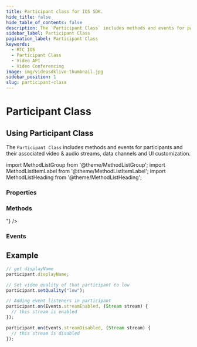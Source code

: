 ```yaml
---
title: Participant class for IOS SDK.
hide_title: false
hide_table_of_contents: false
description: The `Participant Class` includes methods and events for participants and their associated video & audio streams, data channels and UI customization.
sidebar_label: Participant Class
pagination_label: Participant Class
keywords:
  - RTC IOS
  - Participant Class
  - Video API
  - Video Conferencing
image: img/videosdklive-thumbnail.jpg
sidebar_position: 1
slug: participant-class
---
```


# Participant Class

## Using Participant Class

The `Participant Class` includes methods and events for participants and their associated video & audio streams, data channels and UI customization.

import MethodListGroup from '@theme/MethodListGroup';
import MethodListItemLabel from '@theme/MethodListItemLabel';
import MethodListHeading from '@theme/MethodListHeading';

### Properties

<MethodListGroup>
  <MethodListItemLabel name="__properties"  >
    <MethodListGroup>
      <MethodListHeading heading="Properties" />
      <MethodListItemLabel description={"id of participant"} name="id"  type={"String"}  />
      <MethodListItemLabel description={"display name of participant"} name="displayName"  type={"String"} />
    </MethodListGroup>
  </MethodListItemLabel>
</MethodListGroup>

### Methods

<MethodListGroup>
  <MethodListItemLabel name="__methods" >
    <MethodListGroup>
      <MethodListHeading heading="Methods" />
      <MethodListItemLabel description={"participant event handler"} name="on(Events event, Function handler)"  type={"Function"} />
      <MethodListItemLabel description={"Streams of participant i.e. audio stream, video stream and share stream"} name="streams"  type={"Map<String, Stream>"} />
      <MethodListItemLabel description={"Request participant to enable webcam the participant"} name="enableWebcam()"  type={"Function"} />
      <MethodListItemLabel description={"Disable webcam of the participant"} name="disableWebcam()"  type={"Function"} />
      <MethodListItemLabel description={"Request participant to enable mic the participant"} name="enableMic()"  type={"Function"} />
      <MethodListItemLabel description={"Disable mic of the participant"} name="disableMic()"  type={"Function"} />
      <MethodListItemLabel description={"Set video quality of the participant"} name="setQuality(<quality>)"  type={"Function"} option={"'low' | 'med' | 'high'"} />
      <MethodListItemLabel description={"Remove the participant from meeting session"} name="remove()"  type={"Function"} />
    </MethodListGroup>
  </MethodListItemLabel>
</MethodListGroup>

### Events

<MethodListGroup>
  <MethodListItemLabel name="__events" >
    <MethodListGroup>
      <MethodListHeading heading="Events" />
      <MethodListItemLabel description={"This event will be emitted when any stream i.e. audio, video or sharescreen, of the participant is enabled."} name="streamEnabled"  type={"Stream"} />
      <MethodListItemLabel description={"This event will be emitted when any stream i.e. audio, video or sharescreen, of the participant is disabled."} name="streamDisabled"  type={"Stream"} />
      <MethodListItemLabel description={"This event will be emitted when any stream i.e. audio, video or sharescreen, of the participant is paused."} name="streamPaused"  type={"Stream"} />
      <MethodListItemLabel description={"This event will be emitted when any stream i.e. audio, video or sharescreen, of the participant is resumed."} name="streamResumed"  type={"Stream"} />
    </MethodListGroup>
  </MethodListItemLabel>
</MethodListGroup>

<!--

### Methods

<MethodListGroup>
  <MethodListItemLabel name="__methods" >
    <MethodListGroup>
      <MethodListHeading heading="Methods" />
      <MethodListGroup>
        <MethodListHeading heading="addStream(stream): void" />
        <MethodListItemLabel name="stream"  type={"MediaStream"} />
      </MethodListGroup>
      <MethodListGroup>
        <MethodListHeading heading="removeStream(streamId): void" />
        <MethodListItemLabel name="streamId"  type={"String"} />
      </MethodListGroup>
    </MethodListGroup>
  </MethodListItemLabel>
</MethodListGroup> -->

## Example

```js title="Play with Participant instance"
// get displayName
participant.displayName;

// Set video quality of that participant to low
participant.setQuality("low");

// Adding event listeners in participant
participant.on(Events.streamEnabled, (Stream stream) {
  // this stream is enabled
});

participant.on(Events.streamDisabled, (Stream stream) {
  // this stream is disabled
});
```
